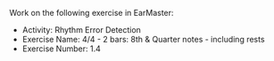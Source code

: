 Work on the following exercise in EarMaster:
- Activity: Rhythm Error Detection
- Exercise Name: 4/4 - 2 bars: 8th & Quarter notes - including rests
- Exercise Number: 1.4
